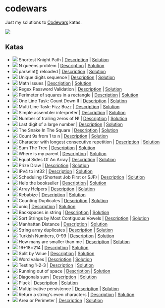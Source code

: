 # codewars
Just my solutions to [Codewars](https://www.codewars.com/users/pepellou) katas.

![](https://www.codewars.com/users/pepellou/badges/large)

## Katas

- ![](https://img.shields.io/badge/level-4kyu-314f6b) Shortest Knight Path | [Description](https://www.codewars.com/kata/549ee8b47111a81214000941) | [Solution](katas/shortest_knight_path/solution.js)
- ![](https://img.shields.io/badge/level-4kyu-314f6b) N queens problem | [Description](https://www.codewars.com/kata/52cdc1b015db27c484000031) | [Solution](katas/n_queens/solution.js)
- ![](https://img.shields.io/badge/level-4kyu-314f6b) parseInt() reloaded | [Description](https://www.codewars.com/kata/525c7c5ab6aecef16e0001a5) | [Solution](katas/parseInt_reloaded/solution.js)
- ![](https://img.shields.io/badge/level-5kyu-ac760d) Unique digits sequence | [Description](https://www.codewars.com/kata/599688d0e2800dda4e0001b0) | [Solution](katas/unique_digits_sequence/solution.js)
- ![](https://img.shields.io/badge/level-5kyu-ac760d) Math Issues | [Description](https://www.codewars.com/kata/5267faf57526ea542e0007fb) | [Solution](katas/math_issues/solution.js)
- ![](https://img.shields.io/badge/level-5kyu-ac760d) Regex Password Validation | [Description](https://www.codewars.com/kata/52e1476c8147a7547a000811) | [Solution](katas/regex_password_validation/solution.js)
- ![](https://img.shields.io/badge/level-5kyu-ac760d) Perimeter of squares in a rectangle | [Description](https://www.codewars.com/kata/559a28007caad2ac4e000083) | [Solution](katas/perimeter_squares_in_rectangle/solution.js)
- ![](https://img.shields.io/badge/level-5kyu-ac760d) One Line Task: Count Down II | [Description](https://www.codewars.com/kata/58f85908bc60c645d5000095) | [Solution](katas/oneliner_countdown_2/solution.js)
- ![](https://img.shields.io/badge/level-5kyu-ac760d) Multi Line Task: Fizz Buzz | [Description](https://www.codewars.com/kata/593550e26d07549c5100004a) | [Solution](katas/multiliner_fizz_buzz/solution.js)
- ![](https://img.shields.io/badge/level-5kyu-ac760d) Simple assembler interpreter | [Description](https://www.codewars.com/kata/58e24788e24ddee28e000053) | [Solution](katas/simple_assembler_interpreter/solution.js)
- ![](https://img.shields.io/badge/level-5kyu-ac760d) Number of trailing zeros of N! | [Description](https://www.codewars.com/kata/52f787eb172a8b4ae1000a34) | [Solution](katas/number_of_trailing_zeros_of_n_factorial/solution.js)
- ![](https://img.shields.io/badge/level-5kyu-ac760d) Last digit of a large number | [Description](https://www.codewars.com/kata/5511b2f550906349a70004e1) | [Solution](katas/last_digit_of_a_large_number/solution.js)
- ![](https://img.shields.io/badge/level-5kyu-ac760d) The Snake In The Square | [Description](https://www.codewars.com/kata/579f22eee298a765f8000269) | [Solution](katas/the_snake_in_the_square/solution.js)
- ![](https://img.shields.io/badge/level-5kyu-ac760d) Count 9s from 1 to n | [Description](https://www.codewars.com/kata/55143152820d22cdf00001bb) | [Solution](katas/count_9s/solution.js)
- ![](https://img.shields.io/badge/level-6kyu-705521) Character with longest consecutive repetition | [Description](https://www.codewars.com/kata/586d6cefbcc21eed7a001155) | [Solution](katas/character_with_longest_consecutive_repetition/solution.js)
- ![](https://img.shields.io/badge/level-6kyu-705521) Sum The Tree | [Description](https://www.codewars.com/kata/5800580f8f7ddaea13000025) | [Solution](katas/sum_the_tree/solution.js)
- ![](https://img.shields.io/badge/level-6kyu-705521) Where is my parent | [Description](https://www.codewars.com/kata/58539230879867a8cd00011c) | [Solution](katas/where_is_my_parent/solution.js)
- ![](https://img.shields.io/badge/level-6kyu-705521) Equal Sides Of An Array | [Description](https://www.codewars.com/kata/5679aa472b8f57fb8c000047) | [Solution](katas/equal_sides_of_an_array/solution.js)
- ![](https://img.shields.io/badge/level-6kyu-705521) Prize Draw | [Description](https://www.codewars.com/kata/5616868c81a0f281e500005c) | [Solution](katas/prize_draw/solution.js)
- ![](https://img.shields.io/badge/level-6kyu-705521) IPv4 to int32 | [Description](https://www.codewars.com/kata/52ea928a1ef5cfec800003ee) | [Solution](katas/ipv4_to_int32/solution.js)
- ![](https://img.shields.io/badge/level-6kyu-705521) Scheduling (Shortest Job First or SJF) | [Description](https://www.codewars.com/kata/550cc572b9e7b563be00054f) | [Solution](katas/scheduling_SJF/solution.js)
- ![](https://img.shields.io/badge/level-6kyu-705521) Help the bookseller | [Description](https://www.codewars.com/kata/54dc6f5a224c26032800005c) | [Solution](katas/help_the_bookseller/solution.js)
- ![](https://img.shields.io/badge/level-6kyu-705521) Array Helpers | [Description](https://www.codewars.com/kata/525d50d2037b7acd6e000534) | [Solution](katas/array_helpers/solution.js)
- ![](https://img.shields.io/badge/level-6kyu-705521) Kebabize | [Description](https://www.codewars.com/kata/57f8ff867a28db569e000c4a) | [Solution](katas/kebabize/solution.js)
- ![](https://img.shields.io/badge/level-6kyu-705521) Counting Duplicates | [Description](https://www.codewars.com/kata/54bf1c2cd5b56cc47f0007a1) | [Solution](katas/counting_duplicates/solution.js)
- ![](https://img.shields.io/badge/level-6kyu-705521) uniq | [Description](https://www.codewars.com/kata/52249faee9abb9cefa0001ee) | [Solution](katas/uniq/solution.js)
- ![](https://img.shields.io/badge/level-6kyu-705521) Backspaces in string | [Description](https://www.codewars.com/kata/5727bb0fe81185ae62000ae3) | [Solution](katas/backspaces_in_string/solution.js)
- ![](https://img.shields.io/badge/level-6kyu-705521) Sort Strings by Most Contiguous Vowels | [Description](https://www.codewars.com/kata/5d2d0d34bceae80027bffddb) | [Solution](katas/sort_strings_by_most_contiguous_vowels/solution.js)
- ![](https://img.shields.io/badge/level-6kyu-705521) Manhattan Distance | [Description](https://www.codewars.com/kata/52998bf8caa22d98b800003a) | [Solution](katas/manhattan_distance/solution.js)
- ![](https://img.shields.io/badge/level-6kyu-705521) String array duplicates | [Description](https://www.codewars.com/kata/59f08f89a5e129c543000069) | [Solution](katas/string_array_duplicates/solution.js)
- ![](https://img.shields.io/badge/level-7kyu-888888) Turkish Numbers, 0-99 | [Description](https://www.codewars.com/kata/5ebd53ea50d0680031190b96) | [Solution](katas/turkish_numbers/solution.js)
- ![](https://img.shields.io/badge/level-7kyu-888888) How many are smaller than me | [Description](https://www.codewars.com/kata/56a1c074f87bc2201200002e) | [Solution](katas/how_many_are_smaller_than_me/solution.js)
- ![](https://img.shields.io/badge/level-7kyu-888888) 16+18=214 | [Description](https://www.codewars.com/kata/5effa412233ac3002a9e471d) | [Solution](katas/16_plus_18_is_214/solution.js)
- ![](https://img.shields.io/badge/level-7kyu-888888) Split by Value | [Description](https://www.codewars.com/kata/5a433c7a8f27f23bb00000dc) | [Solution](katas/split_by_value/solution.js)
- ![](https://img.shields.io/badge/level-7kyu-888888) Word values | [Description](https://www.codewars.com/kata/598d91785d4ce3ec4f000018) | [Solution](katas/word_values/solution.js)
- ![](https://img.shields.io/badge/level-7kyu-888888) Testing 1-2-3 | [Description](https://www.codewars.com/kata/54bf85e3d5b56c7a05000cf9) | [Solution](katas/testing_1_2_3/solution.js)
- ![](https://img.shields.io/badge/level-7kyu-888888) Running out of space | [Description](https://www.codewars.com/kata/56576f82ab83ee8268000059) | [Solution](katas/running_out_of_space/solution.js)
- ![](https://img.shields.io/badge/level-7kyu-888888) Diagonals sum | [Description](https://www.codewars.com/kata/5592fc599a7f40adac0000a8) | [Solution](katas/diagonals_sum/solution.js)
- ![](https://img.shields.io/badge/level-7kyu-888888) Pluck | [Description](https://www.codewars.com/kata/530017aac7c0f49926000084) | [Solution](katas/pluck/solution.js)
- ![](https://img.shields.io/badge/level-7kyu-888888) Multiplicative persistence | [Description](https://www.codewars.com/kata/5c942f40bc4575001a3ea7ec) | [Solution](katas/multiplicative_persistence/solution.js)
- ![](https://img.shields.io/badge/level-7kyu-888888) Return a string's even characters | [Description](https://www.codewars.com/kata/566044325f8fddc1c000002c) | [Solution](katas/string_evens_characters/solution.js)
- ![](https://img.shields.io/badge/level-8kyu-444444) Area or Perimeter | [Description](https://www.codewars.com/kata/5ab6538b379d20ad880000ab) | [Solution](katas/area_or_perimeter/solution.js)
